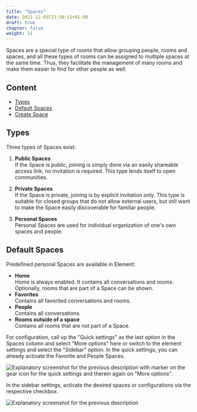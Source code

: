 ```yaml
---
title: "Spaces"
date: 2021-12-03T13:58:11+01:00
draft: true
chapter: false
weight: 51
---
```


Spaces are a special type of rooms that allow grouping people, rooms and spaces, and all these types of rooms can be assigned to multiple spaces at the same time. Thus, they facilitate the management of many rooms and make them easier to find for other people as well.

## Content

* [Types](#types)
* [Default Spaces](#default-spaces)  
* [Create Space](create)  

## Types

Three types of Spaces exist:

1. **Public Spaces**  
    If the Space is public, joining is simply done via an easily shareable access link, no invitation is required. This type lends itself to open communities.

2. **Private Spaces**  
    If the Space is private, joining is by explicit invitation only. This type is suitable for closed groups that do not allow external users, but still want to make the Space easily discoverable for familiar people. 

3. **Personal Spaces**  
    Personal Spaces are used for individual organization of one's own spaces and people.

## Default Spaces

Predefined personal Spaces are available in Element:

* **Home**  
    Home is always enabled. It contains all conversations and rooms. Optionally, rooms that are part of a Space can be shown.
* **Favorites**  
    Contains all favorited conversations and rooms.
* **People**  
    Contains all conversations.
* **Rooms outside of a space**  
    Contains all rooms that are not part of a Space.

For configuration, call up the "Quick settings" as the last option in the Spaces column and select "More options" here or switch to the element settings and select the "Sidebar" option. In the quick settings, you can already activate the Favorite and People Spaces.

![Explanatory screenshot for the previous description with marker on the gear icon for the quick settings and therein again on "More options".](/images/40_Space_Overview_1_de.png?classes=border)

In the sidebar settings, activate the desired spaces or configurations via the respective checkbox.

![Explanatory screenshot for the previous description](/images/40_Space_Overview_2_de.png?classes=border)
